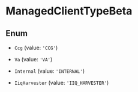 # ManagedClientTypeBeta

## Enum


* `Ccg` (value: `'CCG'`)

* `Va` (value: `'VA'`)

* `Internal` (value: `'INTERNAL'`)

* `IiqHarvester` (value: `'IIQ_HARVESTER'`)

